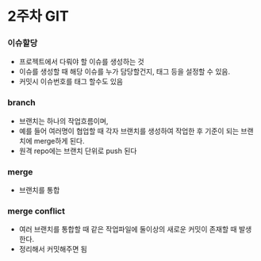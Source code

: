 # 2주차 GIT

### 이슈할당 
- 프로젝트에서 다뤄야 할 이슈를 생성하는 것
- 이슈를 생성할 때 해당 이슈를 누가 담당할건지, 태그 등을 설정할 수 있음. 
- 커밋시 이슈번호를 태그 할수도 있음

### branch
- 브랜치는 하나의 작업흐름이며, 
- 예를 들어 여러명이 협업할 때 각자 브랜치를 생성하여 작업한 후 기준이 되는 브랜치에 merge하게 된다.  
- 원격 repo에는 브랜치 단위로 push 된다

### merge
- 브랜치를 통합

### merge conflict
- 여러 브랜치를 통합할 때 같은 작업파일에 둘이상의 새로운 커밋이 존재할 때 발생한다. 
- 정리해서 커밋해주면 됨